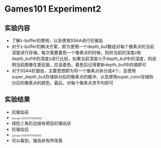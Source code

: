 # Games101 Experiment2

## 实验内容

- 了解z-buffer的使用，以及使用SSAA进行抗锯齿
- 对于z-buffer的解决方案，即为使用一个depth_buf数组对每个像素点的当前深度进行存储。每次需要着色一个像素点的时候，则将当前的深度z和depth_buf中的深度z进行比较，如果当前深度小于depth_buf中的深度，则说明当前图像在更前面，应该着色。着色后记得更新depth_buf中的值即可
- 对于SSAA抗锯齿，主要思想即为将一个像素点拆分成4个，且使用super_depth_buf存储拆分后的像素点的缓冲，以及使用super_color存储拆分后的像素点的颜色，最后，对每个像素点求平均即可



## 实验结果

- 抗锯齿前
- <img src="C:\Users\i love china\AppData\Roaming\Typora\typora-user-images\image-20250511130850602.png" alt="image-20250511130850602" style="zoom:50%;" />
- 绿色三角形边缘有明显的锯齿状
- 抗锯齿后
- <img src="C:\Users\i love china\AppData\Roaming\Typora\typora-user-images\image-20250511131038302.png" alt="image-20250511131038302" style="zoom:50%;" />
- 可以看到，锯齿状有所改善
